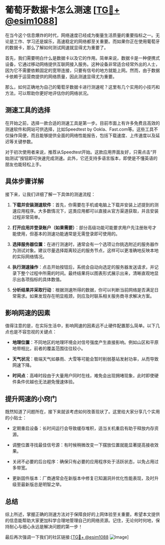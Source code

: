 # 葡萄牙数据卡怎么测速 [[TG💪+ @esim1088](https://t.me/s/esim1088)]

在当今这个信息爆炸的时代，网络速度已经成为衡量生活质量的重要指标之一。无论是工作、学习还是娱乐，高速稳定的网络都至关重要。而如果你正在使用葡萄牙的数据卡，那么了解如何测试网速就显得尤为重要了。

首先，我们需要明白什么是数据卡以及它的作用。简单来说，数据卡是一种便携式设备，它通过移动网络提供互联网接入服务。这种设备非常适合经常外出的人士，因为它不需要依赖固定的宽带连接，只要有信号的地方就能上网。然而，由于数据卡依赖于运营商提供的网络质量，因此测速显得尤为重要。

那么，如何正确地为自己的葡萄牙数据卡进行测速呢？这里有几个实用的小技巧和方法，可以帮助你更好地评估你的网络状况。

## 测速工具的选择

在开始之前，选择一款合适的测速工具是第一步。目前市面上有许多免费且高效的测速软件和网站可供选择，比如Speedtest by Ookla、Fast.com等。这些工具不仅操作简便，而且能够提供全面的网络性能报告，包括下载速度、上传速度以及延迟等关键参数。

对于初次使用者来说，推荐从Speedtest开始。这款应用界面友好，只需点击“开始测试”按钮即可快速完成测速。此外，它还支持多语言版本，即使是不懂英语的朋友也能轻松上手。

## 具体步骤详解

接下来，让我们详细了解一下具体的测速流程：

1. **下载并安装测速软件**：首先，你需要在手机或电脑上下载并安装上述提到的测速应用程序。大多数情况下，这类应用都可以直接从官方渠道获取，并且安装过程非常简单。

2. **打开应用并登录账户（如果需要）**：部分高级功能可能要求用户先注册账号才能使用，但基本的测速功能通常是无需登录即可使用的。

3. **选择服务器位置**：在进行测速时，通常会有一个选项让你挑选附近的服务器作为测试对象。建议尽量选择距离较近的服务节点，这样可以更准确地反映本地的实际网络情况。

4. **执行测速操作**：点击开始按钮后，系统会自动向选定的服务器发送请求，并记录下整个过程中所需的时间。最终结果将以图表形式展示出来，清晰直观地显示出各项指标的具体数值。

5. **分析结果并采取行动**：根据测速所得的数据，你可以判断当前网络是否满足日常需求。如果发现存在明显瓶颈，则应及时联系相关服务商寻求解决方案。

## 影响网速的因素

值得注意的是，在实际生活中，影响网速的因素远不止硬件配置那么简单。以下几点也是不容忽视的关键点：

- **地理位置**：不同地区的地理环境会对信号强度产生直接影响。例如山区和平原地带相比，前者的覆盖范围往往较小。
  
- **天气状况**：极端天气如暴雨、大雪等可能会暂时削弱基站发射功率，从而导致网速下降。

- **时间点**：高峰时段由于大量用户同时在线，难免会出现拥堵现象，此时即使硬件条件优越也无法避免慢速体验。

## 提升网速的小窍门

既然知道了问题所在，接下来就该考虑如何改善现状了。这里给大家分享几个实用的小贴士：

- 定期重启设备：长时间运行会导致缓存堆积，适当关机重启有助于释放内存资源。
  
- 调整位置寻找最佳信号源：有时候稍微改变一下摆放位置就能显著提高接收效果。
  
- 关闭不必要的后台程序：确保只有必要的应用程序处于活跃状态，以免占用过多带宽。

- 更新固件版本：厂商通常会在新版本中修复已知漏洞并优化性能表现，及时升级至最新版总是明智之举。

## 总结

综上所述，掌握正确的测速方法对于保障良好的上网体验至关重要。希望本文提供的信息能帮助大家更加科学合理地管理自己的网络资源。记住，无论何时何地，保持耐心与细心永远是解决问题的第一步！

最后再次强调一下我们的社区链接:[[TG💪+ @esim1088](https://t.me/s/esim1088) ![Image](https://i.postimg.cc/4NQfJmqS/Snipaste-2025-05-13-00-14-12.png)]